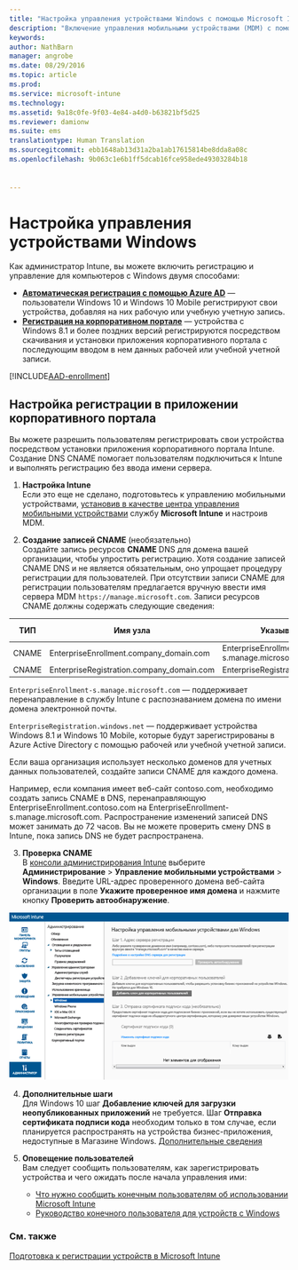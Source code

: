 ```yaml
---
title: "Настройка управления устройствами Windows с помощью Microsoft Intune | Microsoft Intune"
description: "Включение управления мобильными устройствами (MDM) с помощью Microsoft Intune для компьютеров с Windows, включая устройства с Windows 10."
keywords: 
author: NathBarn
manager: angrobe
ms.date: 08/29/2016
ms.topic: article
ms.prod: 
ms.service: microsoft-intune
ms.technology: 
ms.assetid: 9a18c0fe-9f03-4e84-a4d0-b63821bf5d25
ms.reviewer: damionw
ms.suite: ems
translationtype: Human Translation
ms.sourcegitcommit: ebb1648ab13d31a2ba1ab17615814be8dda8a08c
ms.openlocfilehash: 9b063c1e6b1ff5dcab16fce958ede49303284b18


---
```


# Настройка управления устройствами Windows

Как администратор Intune, вы можете включить регистрацию и управление для компьютеров с Windows двумя способами:

- **[Автоматическая регистрация с помощью Azure AD](#azure-active-directory-enrollment)** — пользователи Windows 10 и Windows 10 Mobile регистрируют свои устройства, добавляя на них рабочую или учебную учетную запись.
- **[Регистрация на корпоративном портале](#company-portal-app-enrollment)** — устройства с Windows 8.1 и более поздних версий регистрируются посредством скачивания и установки приложения корпоративного портала с последующим вводом в нем данных рабочей или учебной учетной записи.

[!INCLUDE[AAD-enrollment](../includes/win10-automatic-enrollment-aad.md)]

## Настройка регистрации в приложении корпоративного портала
Вы можете разрешить пользователям регистрировать свои устройства посредством установки приложения корпоративного портала Intune. Создание DNS CNAME помогает пользователям подключиться к Intune и выполнять регистрацию без ввода имени сервера.

1. **Настройка Intune**<br>
Если это еще не сделано, подготовьтесь к управлению мобильными устройствами, [установив в качестве центра управления мобильными устройствами](get-ready-to-enroll-devices-in-microsoft-intune.md#set-mobile-device-management-authority) службу **Microsoft Intune** и настроив MDM.

2. **Создание записей CNAME** (необязательно)<br>Создайте запись ресурсов **CNAME** DNS для домена вашей организации, чтобы упростить регистрацию. Хотя создание записей CNAME DNS и не является обязательным, оно упрощает процедуру регистрации для пользователей. При отсутствии записи CNAME для регистрации пользователям предлагается вручную ввести имя сервера MDM `https://manage.microsoft.com`.  Записи ресурсов CNAME должны содержать следующие сведения:

  |ТИП|Имя узла|Указывает на|СРОК ЖИЗНИ|
  |--------|-------------|-------------|-------|
  |CNAME|EnterpriseEnrollment.company_domain.com|EnterpriseEnrollment-s.manage.microsoft.com |1 час|
  |CNAME|EnterpriseRegistration.company_domain.com|EnterpriseRegistration.windows.net|1 час|

  `EnterpriseEnrollment-s.manage.microsoft.com` — поддерживает перенаправление в службу Intune с распознаванием домена по имени домена электронной почты.

  `EnterpriseRegistration.windows.net` — поддерживает устройства Windows 8.1 и Windows 10 Mobile, которые будут зарегистрированы в Azure Active Directory с помощью рабочей или учебной учетной записи.

  Если ваша организация использует несколько доменов для учетных данных пользователей, создайте записи CNAME для каждого домена.

  Например, если компания имеет веб-сайт contoso.com, необходимо создать запись CNAME в DNS, перенаправляющую EnterpriseEnrollment.contoso.com на EnterpriseEnrollment-s.manage.microsoft.com. Распространение изменений записей DNS может занимать до 72 часов. Вы не можете проверить смену DNS в Intune, пока запись DNS не будет распространена.

3.  **Проверка CNAME**<br>В [консоли администрирования Intune](http://manage.microsoft.com) выберите **Администрирование** &gt; **Управление мобильными устройствами** &gt; **Windows**. Введите URL-адрес проверенного домена веб-сайта организации в поле **Укажите проверенное имя домена** и нажмите кнопку **Проверить автообнаружение**.

  ![Диалоговое окно "Управление устройствами Windows"](../media/enroll-intune-winenr.png)

4.  **Дополнительные шаги**<br>Для Windows 10 шаг **Добавление ключей для загрузки неопубликованных приложений** не требуется. Шаг **Отправка сертификата подписи кода** необходим только в том случае, если планируется распространять на устройства бизнес-приложения, недоступные в Магазине Windows. [Дополнительные сведения](set-up-windows-phone-8.0-management-with-microsoft-intune.md)

6.  **Оповещение пользователей**<br>Вам следует сообщить пользователям, как зарегистрировать устройства и чего ожидать после начала управления ими:
      - [Что нужно сообщить конечным пользователям об использовании Microsoft Intune](what-to-tell-your-end-users-about-using-microsoft-intune.md)
      - [Руководство конечного пользователя для устройств с Windows](../enduser/using-your-windows-device-with-intune.md)

### См. также
[Подготовка к регистрации устройств в Microsoft Intune](get-ready-to-enroll-devices-in-microsoft-intune.md)



<!--HONumber=Aug16_HO5-->


